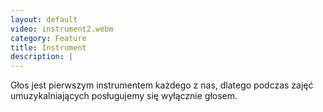 ```yaml
---
layout: default
video: instrument2.webm
category: Feature
title: Instrument
description: |
---
```


Głos jest pierwszym instrumentem każdego z&nbsp;nas, dlatego podczas zajęć umuzykalniających posługujemy&nbsp;się wyłącznie głosem.
